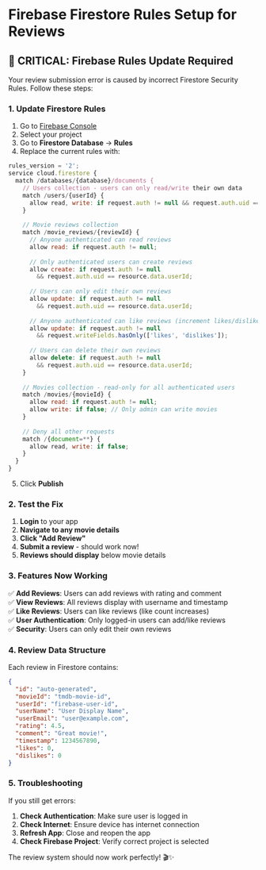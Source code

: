 # Firebase Firestore Rules Setup for Reviews

## 🚨 **CRITICAL: Firebase Rules Update Required**

Your review submission error is caused by incorrect Firestore Security Rules. Follow these steps:

### 1. **Update Firestore Rules**

1. Go to [Firebase Console](https://console.firebase.google.com)
2. Select your project
3. Go to **Firestore Database** → **Rules**
4. Replace the current rules with:

```javascript
rules_version = '2';
service cloud.firestore {
  match /databases/{database}/documents {
    // Users collection - users can only read/write their own data
    match /users/{userId} {
      allow read, write: if request.auth != null && request.auth.uid == userId;
    }
    
    // Movie reviews collection
    match /movie_reviews/{reviewId} {
      // Anyone authenticated can read reviews
      allow read: if request.auth != null;
      
      // Only authenticated users can create reviews
      allow create: if request.auth != null 
        && request.auth.uid == resource.data.userId;
      
      // Users can only edit their own reviews
      allow update: if request.auth != null 
        && request.auth.uid == resource.data.userId;
      
      // Anyone authenticated can like reviews (increment likes/dislikes)
      allow update: if request.auth != null 
        && request.writeFields.hasOnly(['likes', 'dislikes']);
      
      // Users can delete their own reviews
      allow delete: if request.auth != null 
        && request.auth.uid == resource.data.userId;
    }
    
    // Movies collection - read-only for all authenticated users
    match /movies/{movieId} {
      allow read: if request.auth != null;
      allow write: if false; // Only admin can write movies
    }
    
    // Deny all other requests
    match /{document=**} {
      allow read, write: if false;
    }
  }
}
```

5. Click **Publish**

### 2. **Test the Fix**

1. **Login** to your app
2. **Navigate to any movie details**
3. **Click "Add Review"**
4. **Submit a review** - should work now!
5. **Reviews should display** below movie details

### 3. **Features Now Working**

✅ **Add Reviews**: Users can add reviews with rating and comment  
✅ **View Reviews**: All reviews display with username and timestamp  
✅ **Like Reviews**: Users can like reviews (like count increases)  
✅ **User Authentication**: Only logged-in users can add/like reviews  
✅ **Security**: Users can only edit their own reviews  

### 4. **Review Data Structure**

Each review in Firestore contains:
```json
{
  "id": "auto-generated",
  "movieId": "tmdb-movie-id",
  "userId": "firebase-user-id", 
  "userName": "User Display Name",
  "userEmail": "user@example.com",
  "rating": 4.5,
  "comment": "Great movie!",
  "timestamp": 1234567890,
  "likes": 0,
  "dislikes": 0
}
```

### 5. **Troubleshooting**

If you still get errors:

1. **Check Authentication**: Make sure user is logged in
2. **Check Internet**: Ensure device has internet connection
3. **Refresh App**: Close and reopen the app
4. **Check Firebase Project**: Verify correct project is selected

The review system should now work perfectly! 🎬✨
